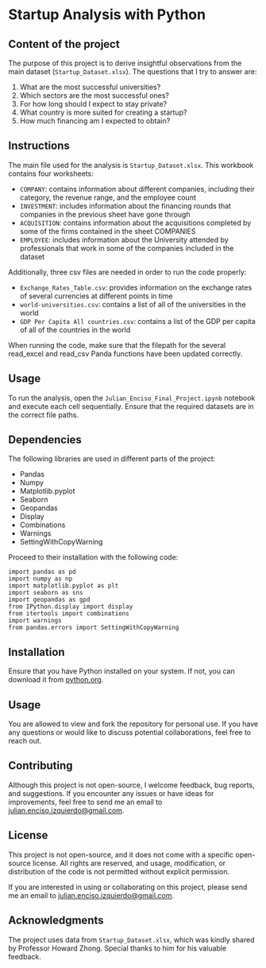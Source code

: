 # Startup Analysis with Python

## Content of the project
The purpose of this project is to derive insightful observations from the main dataset (`Startup_Dataset.xlsx`). The questions that I try to answer are:
1) What are the most successful universities?
2) Which sectors are the most successful ones?
3) For how long should I expect to stay private?
4) What country is more suited for creating a startup?
5) How much financing am I expected to obtain?


## Instructions
The main file used for the analysis is `Startup_Dataset.xlsx`. This workbook contains four worksheets:
- `COMPANY`: contains information about different companies, including their category, the revenue range, and the employee count
- `INVESTMENT`: includes information about the financing rounds that companies in the previous sheet have gone through
- `ACQUISITION`: contains information about the acquisitions completed by some of the firms contained in the sheet COMPANIES
- `EMPLOYEE`: includes information about the University attended by professionals that work in some of the companies included in the dataset

Additionally, three csv files are needed in order to run the code properly:
- `Exchange_Rates_Table.csv`: provides information on the exchange rates of several currencies at different points in time
- `world-universities.csv`: contains a list of all of the universities in the world
- `GDP Per Capita All countries.csv`: contains a list of the GDP per capita of all of the countries in the world

When running the code, make sure that the filepath for the several read_excel and read_csv Panda functions have been updated correctly.


## Usage

To run the analysis, open the `Julian_Enciso_Final_Project.ipynb` notebook and execute each cell sequentially. Ensure that the required datasets are in the correct file paths.


## Dependencies

The following libraries are used in different parts of the project:
- Pandas
- Numpy
- Matplotlib.pyplot
- Seaborn
- Geopandas
- Display
- Combinations
- Warnings
- SettingWithCopyWarning


Proceed to their installation with the following code:

```
import pandas as pd
import numpy as np
import matplotlib.pyplot as plt
import seaborn as sns
import geopandas as gpd
from IPython.display import display
from itertools import combinations
import warnings
from pandas.errors import SettingWithCopyWarning
```

## Installation
Ensure that you have Python installed on your system. If not, you can download it from [python.org](https://www.python.org/downloads/).


## Usage
You are allowed to view and fork the repository for personal use. If you have any questions or would like to discuss potential collaborations, feel free to reach out.


## Contributing
Although this project is not open-source, I welcome feedback, bug reports, and suggestions. If you encounter any issues or have ideas for improvements, feel free to send me an email to julian.enciso.izquierdo@gmail.com.


## License
This project is not open-source, and it does not come with a specific open-source license. All rights are reserved, and usage, modification, or distribution of the code is not permitted without explicit permission.

If you are interested in using or collaborating on this project, please send me an email to julian.enciso.izquierdo@gmail.com.

## Acknowledgments
The project uses data from `Startup_Dataset.xlsx`, which was kindly shared by Professor Howard Zhong. Special thanks to him for his valuable feedback.
